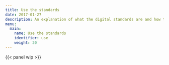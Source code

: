 ```yaml
---
title: Use the standards
date: 2017-01-27
description: An explanation of what the digital standards are and how to apply them to your project.
menu:
  main:
    name: Use the standards
    identifier: use
    weight: 20
---
```

{{< panel wip >}}
